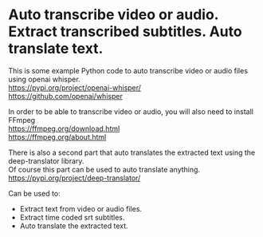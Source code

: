 # Auto transcribe video or audio. Extract transcribed subtitles. Auto translate text.  

This is some example Python code to auto transcribe video or audio files using openai whisper.  
https://pypi.org/project/openai-whisper/  
https://github.com/openai/whisper  

In order to be able to transcribe video or audio, you will also need to install FFmpeg  
https://ffmpeg.org/download.html  
https://ffmpeg.org/about.html  

There is also a second part that auto translates the extracted text using the deep-translator library.  
Of course this part can be used to auto translate anything.  
https://pypi.org/project/deep-translator/  

Can be used to:  
- Extract text from video or audio files.  
- Extract time coded srt subtitles.  
- Auto translate the extracted text.